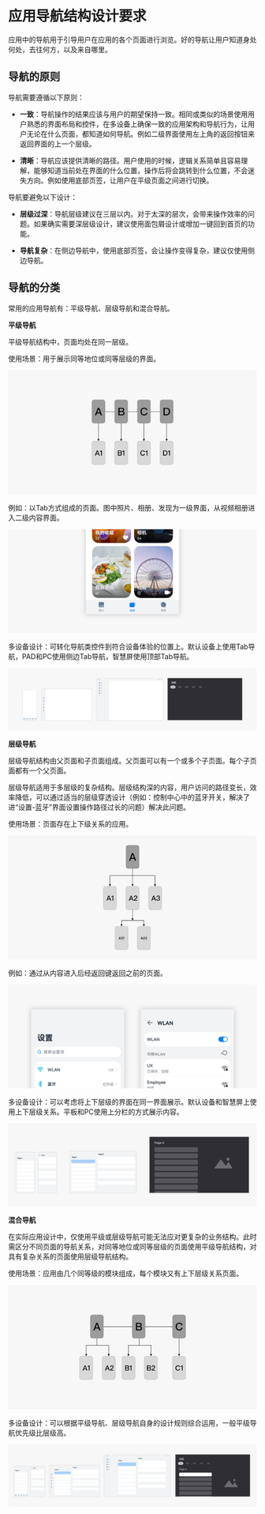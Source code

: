 # 应用导航结构设计要求


应用中的导航用于引导用户在应用的各个页面进行浏览。好的导航让用户知道身处何处，去往何方，以及来自哪里。


## 导航的原则

导航需要遵循以下原则：

- **一致**：导航操作的结果应该与用户的期望保持一致。相同或类似的场景使用用户熟悉的界面布局和控件，在多设备上确保一致的应用架构和导航行为，让用户无论在什么页面，都知道如何导航。例如二级界面使用左上角的返回按钮来返回界面的上一个层级。

- **清晰**：导航应该提供清晰的路径。用户使用的时候，逻辑关系简单且容易理解，能够知道当前处在界面的什么位置，操作后将会跳转到什么位置，不会迷失方向。例如使用底部页签，让用户在平级页面之间进行切换。

导航要避免以下设计：

- **层级过深**：导航层级建议在三层以内。对于太深的层次，会带来操作效率的问题。如果确实需要深层级设计，建议使用面包屑设计或增加一键回到首页的功能。

- **导航复杂**：在侧边导航中，使用底部页签，会让操作变得复杂，建议仅使用侧边导航。


## 导航的分类

常用的应用导航有：平级导航、层级导航和混合导航。

**平级导航**

平级导航结构中，页面均处在同一层级。

使用场景：用于展示同等地位或同等层级的界面。

![zh-cn_image_0000001517612912](figures/zh-cn_image_0000001517612912.jpg)

例如：以Tab方式组成的页面。图中照片、相册、发现为一级界面，从视频相册进入二级内容界面。

![一多-2-2](figures/一多-2-2.png)

多设备设计：可转化导航类控件到符合设备体验的位置上。默认设备上使用Tab导航，PAD和PC使用侧边Tab导航，智慧屏使用顶部Tab导航。

![一多-2-3](figures/一多-2-3.png)

**层级导航**

层级导航结构由父页面和子页面组成。父页面可以有一个或多个子页面。每个子页面都有一个父页面。

层级导航适用于多层级的复杂结构。层级结构深的内容，用户访问的路径变长，效率降低，可以通过适当的层级穿透设计（例如：控制中心中的蓝牙开关，解决了进“设置-蓝牙”界面设置操作路径过长的问题）解决此问题。

使用场景：页面存在上下级关系的应用。

![zh-cn_image_0000001568093237](figures/zh-cn_image_0000001568093237.jpg)

例如：通过从内容进入后经返回键返回之前的页面。

![一多-2-5](figures/一多-2-5.png)

多设备设计：可以考虑将上下层级的界面在同一界面展示。默认设备和智慧屏上使用上下层级关系。平板和PC使用上分栏的方式展示内容。

![一多-2-6](figures/一多-2-6.png)

**混合导航**

在实际应用设计中，仅使用平级或层级导航可能无法应对更复杂的业务结构。此时需区分不同页面的导航关系，对同等地位或同等层级的页面使用平级导航结构，对具有复杂关系的页面使用层级导航结构。

使用场景：应用由几个同等级的模块组成，每个模块又有上下层级关系页面。

![zh-cn_image_0000001568212949](figures/zh-cn_image_0000001568212949.jpg)

多设备设计：可以根据平级导航、层级导航自身的设计规则综合运用，一般平级导航优先级比层级高。

![混合导航](figures/混合导航.png)
